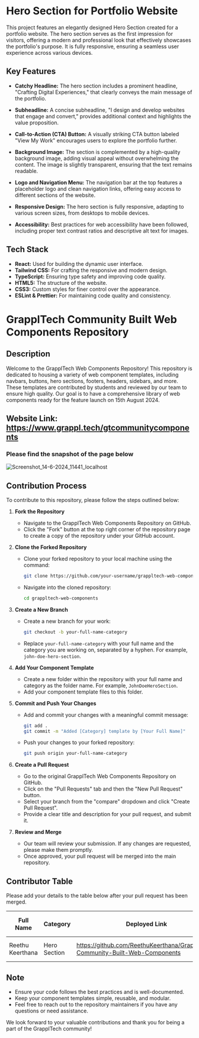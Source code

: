 # Hero Section for Portfolio Website

This project features an elegantly designed Hero Section created for a portfolio website. The hero section serves as the first impression for visitors, offering a modern and professional look that effectively showcases the portfolio's purpose. It is fully responsive, ensuring a seamless user experience across various devices.

## Key Features

- **Catchy Headline:** The hero section includes a prominent headline, "Crafting Digital Experiences," that clearly conveys the main message of the portfolio.

- **Subheadline:** A concise subheadline, "I design and develop websites that engage and convert," provides additional context and highlights the value proposition.

- **Call-to-Action (CTA) Button:** A visually striking CTA button labeled "View My Work" encourages users to explore the portfolio further.

- **Background Image:** The section is complemented by a high-quality background image, adding visual appeal without overwhelming the content. The image is slightly transparent, ensuring that the text remains readable.

- **Logo and Navigation Menu:** The navigation bar at the top features a placeholder logo and clean navigation links, offering easy access to different sections of the website.

- **Responsive Design:** The hero section is fully responsive, adapting to various screen sizes, from desktops to mobile devices.

- **Accessibility:** Best practices for web accessibility have been followed, including proper text contrast ratios and descriptive alt text for images.

## Tech Stack

- **React:** Used for building the dynamic user interface.
- **Tailwind CSS:** For crafting the responsive and modern design.
- **TypeScript:** Ensuring type safety and improving code quality.
- **HTML5:** The structure of the website.
- **CSS3:** Custom styles for finer control over the appearance.
- **ESLint & Prettier:** For maintaining code quality and consistency.


# GrapplTech Community Built Web Components Repository

## Description
Welcome to the GrapplTech Web Components Repository! This repository is dedicated to housing a variety of web component templates, including navbars, buttons, hero sections, footers, headers, sidebars, and more. These templates are contributed by students and reviewed by our team to ensure high quality. Our goal is to have a comprehensive library of web components ready for the feature launch on 15th August 2024.

## Website Link: https://www.grappl.tech/gtcommunitycomponents

### Please find the snapshot of the page below

![Screenshot_14-6-2024_11441_localhost](https://github.com/GrapplTech/GrapplTech-Community-Built-Web-Components/assets/137850310/6d940d4a-c41c-4a96-8bee-fe1205a86c33)

## Contribution Process
To contribute to this repository, please follow the steps outlined below:

1. **Fork the Repository**
   - Navigate to the GrapplTech Web Components Repository on GitHub.
   - Click the "Fork" button at the top right corner of the repository page to create a copy of the repository under your GitHub account.

2. **Clone the Forked Repository**
   - Clone your forked repository to your local machine using the command:
     ```bash
     git clone https://github.com/your-username/grappltech-web-components.git
     ```
   - Navigate into the cloned repository:
     ```bash
     cd grappltech-web-components
     ```

3. **Create a New Branch**
   - Create a new branch for your work:
     ```bash
     git checkout -b your-full-name-category
     ```
   - Replace `your-full-name-category` with your full name and the category you are working on, separated by a hyphen. For example, `john-doe-hero-section`.

4. **Add Your Component Template**
   - Create a new folder within the repository with your full name and category as the folder name. For example, `JohnDoeHeroSection`.
   - Add your component template files to this folder.

5. **Commit and Push Your Changes**
   - Add and commit your changes with a meaningful commit message:
     ```bash
     git add .
     git commit -m "Added [Category] template by [Your Full Name]"
     ```
   - Push your changes to your forked repository:
     ```bash
     git push origin your-full-name-category
     ```

6. **Create a Pull Request**
   - Go to the original GrapplTech Web Components Repository on GitHub.
   - Click on the "Pull Requests" tab and then the "New Pull Request" button.
   - Select your branch from the "compare" dropdown and click "Create Pull Request".
   - Provide a clear title and description for your pull request, and submit it.

7. **Review and Merge**
   - Our team will review your submission. If any changes are requested, please make them promptly.
   - Once approved, your pull request will be merged into the main repository.

## Contributor Table
Please add your details to the table below after your pull request has been merged.

| Full Name       | Category      | Deployed Link | Date       | Tech Stack Used |
| --------------- | ------------- | --------------|------------|-----------------|
| Reethu Keerthana | Hero Section | https://github.com/ReethuKeerthana/GrapplTech-Community-Built-Web-Components   | 24-06-2024 | HTML, CSS, JS   |


## Note
- Ensure your code follows the best practices and is well-documented.
- Keep your component templates simple, reusable, and modular.
- Feel free to reach out to the repository maintainers if you have any questions or need assistance.

We look forward to your valuable contributions and thank you for being a part of the GrapplTech community!
